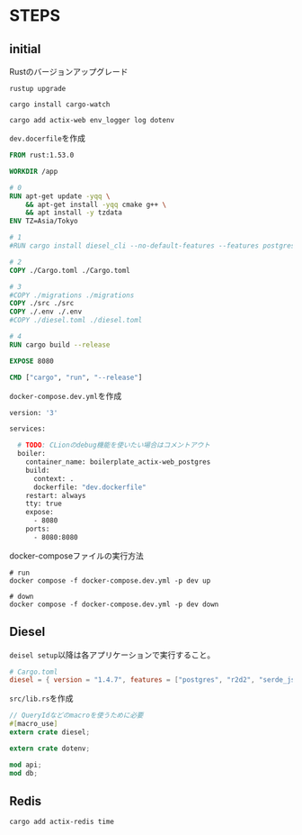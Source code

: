 # STEPS

## initial

Rustのバージョンアップグレード

```shell
rustup upgrade
```

```shell
cargo install cargo-watch
```

```shell
cargo add actix-web env_logger log dotenv
```

`dev.docerfile`を作成

```dockerfile
FROM rust:1.53.0

WORKDIR /app

# 0
RUN apt-get update -yqq \
    && apt-get install -yqq cmake g++ \
    && apt install -y tzdata
ENV TZ=Asia/Tokyo

# 1
#RUN cargo install diesel_cli --no-default-features --features postgres

# 2
COPY ./Cargo.toml ./Cargo.toml

# 3
#COPY ./migrations ./migrations
COPY ./src ./src
COPY ./.env ./.env
#COPY ./diesel.toml ./diesel.toml

# 4
RUN cargo build --release

EXPOSE 8080

CMD ["cargo", "run", "--release"]
```

`docker-compose.dev.yml`を作成

```dockerfile
version: '3'

services:

  # TODO: CLionのdebug機能を使いたい場合はコメントアウト
  boiler:
    container_name: boilerplate_actix-web_postgres
    build:
      context: .
      dockerfile: "dev.dockerfile"
    restart: always
    tty: true
    expose:
      - 8080
    ports:
      - 8080:8080
```

docker-composeファイルの実行方法
```shell
# run
docker compose -f docker-compose.dev.yml -p dev up  

# down
docker compose -f docker-compose.dev.yml -p dev down  
```

## Diesel

`deisel setup`以降は各アプリケーションで実行すること。

```toml
# Cargo.toml
diesel = { version = "1.4.7", features = ["postgres", "r2d2", "serde_json", "chrono", "uuidv07"] }
```

`src/lib.rs`を作成

```rust
// QueryIdなどのmacroを使うために必要
#[macro_use]
extern crate diesel;

extern crate dotenv;

mod api;
mod db;
```


## Redis

```shell
cargo add actix-redis time
```

## 
